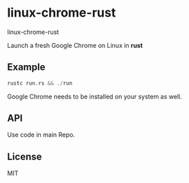 # linux-chrome-rust
linux-chrome-rust

Launch a fresh Google Chrome on Linux in **rust**

## Example

```rust
rustc run.rs && ./run
```

Google Chrome needs to be installed on your system as well.

## API

Use code in main Repo.

## License

MIT
